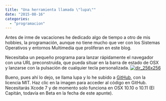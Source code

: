 ```yaml
---
title: "Una herramienta llamada \"lupa\""
date: "2015-08-16"
categories: 
  - "programacion"
---
```


Antes de irme de vacaciones he dedicado algo de tiempo a otro de mis hobbies, la programación, aunque no tiene mucho que ver con los Sistemas Operativos y entornos Multimedia que proliferan en este blog.

Necesitaba un pequeño programa para lanzar rápidamente el navegador con una URL preconstruida, que pueda situar en la barra de estado de OSX y lanzarse con la pulsación de cualquier tecla personalizada. [![dir_256x256](https://www.luispa.com/wp-content/uploads/2015/08/dir_256x256.png)](https://github.com/LuisPalacios/lupa)

Bueno, pues ahí lo dejo, se llama lupa y lo he subido a [GitHub](https://github.com/LuisPalacios/lupa), con la licencia MIT. Haz clic en la imagen para acceder al código en GitHub. Necesitarás Xcode 7 y de momento solo funciona en OSX 10.10 o 10.11 (El Capitán, todavía en Beta en la fecha de este apunte).
